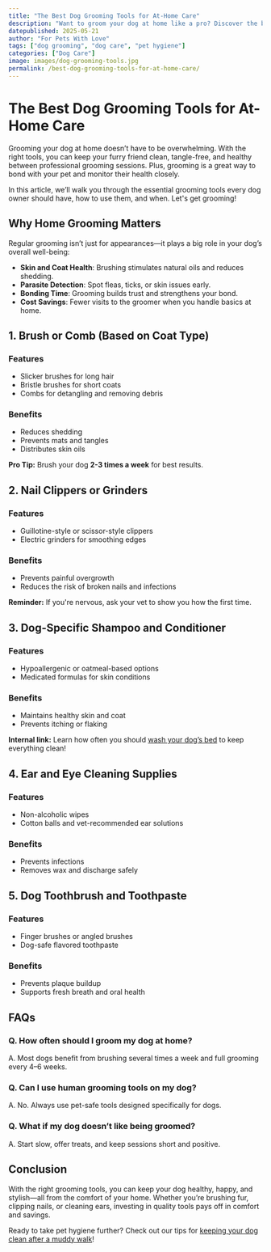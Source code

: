 ```yaml
---
title: "The Best Dog Grooming Tools for At-Home Care"
description: "Want to groom your dog at home like a pro? Discover the best grooming tools to keep your pet clean, healthy, and happy between salon visits!"
datepublished: 2025-05-21
author: "For Pets With Love"
tags: ["dog grooming", "dog care", "pet hygiene"]
categories: ["Dog Care"]
image: images/dog-grooming-tools.jpg
permalink: /best-dog-grooming-tools-for-at-home-care/
---
```


# The Best Dog Grooming Tools for At-Home Care

Grooming your dog at home doesn’t have to be overwhelming. With the right tools, you can keep your furry friend clean, tangle-free, and healthy between professional grooming sessions. Plus, grooming is a great way to bond with your pet and monitor their health closely.

In this article, we’ll walk you through the essential grooming tools every dog owner should have, how to use them, and when. Let's get grooming!

## Why Home Grooming Matters

Regular grooming isn’t just for appearances—it plays a big role in your dog’s overall well-being:

- **Skin and Coat Health**: Brushing stimulates natural oils and reduces shedding.
- **Parasite Detection**: Spot fleas, ticks, or skin issues early.
- **Bonding Time**: Grooming builds trust and strengthens your bond.
- **Cost Savings**: Fewer visits to the groomer when you handle basics at home.

## 1. Brush or Comb (Based on Coat Type)

### Features
- Slicker brushes for long hair
- Bristle brushes for short coats
- Combs for detangling and removing debris

### Benefits
- Reduces shedding
- Prevents mats and tangles
- Distributes skin oils

**Pro Tip:** Brush your dog **2-3 times a week** for best results.

## 2. Nail Clippers or Grinders

### Features
- Guillotine-style or scissor-style clippers
- Electric grinders for smoothing edges

### Benefits
- Prevents painful overgrowth
- Reduces the risk of broken nails and infections

**Reminder:** If you're nervous, ask your vet to show you how the first time.

## 3. Dog-Specific Shampoo and Conditioner

### Features
- Hypoallergenic or oatmeal-based options
- Medicated formulas for skin conditions

### Benefits
- Maintains healthy skin and coat
- Prevents itching or flaking

**Internal link:** Learn how often you should [wash your dog’s bed](/how-often-wash-dog-bed/) to keep everything clean!

## 4. Ear and Eye Cleaning Supplies

### Features
- Non-alcoholic wipes
- Cotton balls and vet-recommended ear solutions

### Benefits
- Prevents infections
- Removes wax and discharge safely

## 5. Dog Toothbrush and Toothpaste

### Features
- Finger brushes or angled brushes
- Dog-safe flavored toothpaste

### Benefits
- Prevents plaque buildup
- Supports fresh breath and oral health

## FAQs

### Q. How often should I groom my dog at home?
A. Most dogs benefit from brushing several times a week and full grooming every 4–6 weeks.

### Q. Can I use human grooming tools on my dog?
A. No. Always use pet-safe tools designed specifically for dogs.

### Q. What if my dog doesn’t like being groomed?
A. Start slow, offer treats, and keep sessions short and positive.

## Conclusion

With the right grooming tools, you can keep your dog healthy, happy, and stylish—all from the comfort of your home. Whether you’re brushing fur, clipping nails, or cleaning ears, investing in quality tools pays off in comfort and savings.

Ready to take pet hygiene further? Check out our tips for [keeping your dog clean after a muddy walk](/muddy-walk-cleaning-dogs/)!
